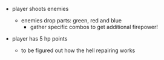 - player shoots enemies
	+ enemies drop parts: green, red and blue
		* gather specific combos to get additional firepower!

- player has 5 hp points
	+ to be figured out how the hell repairing works
